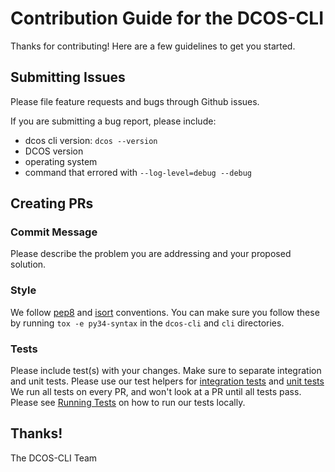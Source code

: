 # Contribution Guide for the DCOS-CLI

Thanks for contributing! Here are a few guidelines to get you started.

## Submitting Issues

Please file feature requests and bugs through Github issues.

If you are submitting a bug report, please include:
- dcos cli version: `dcos --version`
- DCOS version
- operating system
- command that errored with `--log-level=debug --debug`

## Creating PRs

### Commit Message
Please describe the problem you are addressing and your proposed solution.

### Style
We follow [pep8](https://www.python.org/dev/peps/pep-0008/) and [isort](
https://pypi.python.org/pypi/isort) conventions. You can make sure you follow these by running
`tox -e py34-syntax` in the `dcos-cli` and `cli` directories.

### Tests
Please include test(s) with your changes. Make sure to separate integration and unit tests. Please
use our test helpers for [integration tests](
https://github.com/mesosphere/dcos-cli/blob/master/cli/tests/integrations/common.py) and
[unit tests](https://github.com/mesosphere/dcos-cli/blob/master/cli/tests/unit/common.py)
We run all tests on every PR, and won't look at a PR until all tests pass. Please see
[Running Tests](https://github.com/mesosphere/dcos-cli#running-tests) on how to run our tests
locally.


## Thanks!

The DCOS-CLI Team

